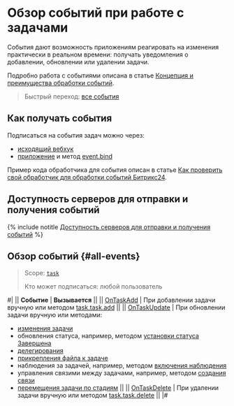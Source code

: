 # Обзор событий при работе с задачами

События дают возможность приложениям реагировать на изменения практически в реальном времени: получать уведомления о добавлении, обновлении или удалении задачи.

Подробно работа с событиями описана в статье [Концепция и преимущества обработки событий](../../events/index.md).

> Быстрый переход: [все события](#all-events)

## Как получать события

Подписаться на события задач можно через:

-  [исходящий вебхук](../../../local-integrations/local-webhooks.md)
-  [приложение](../../../settings/app-installation/index.md) и метод [event.bind](../../events/event-bind.md)

Пример кода обработчика для события описан в статье [Как проверить свой обработчик для обработки событий Битрикс24](../../events/test-handler.md).

## Доступность серверов для отправки и получения событий

{% include notitle [Доступность серверов для отправки и получения событий](../../../_includes/events-index.md) %}

## Обзор событий {#all-events}

> Scope: [`task`](../../scopes/permissions.md)
>
> Кто может подписаться: любой пользователь

#|
|| **Событие** | **Вызывается** ||
|| [OnTaskAdd](./on-task-add.md) | При добавлении задачи вручную или методом [task.task.add](../tasks-task-add.md) ||
|| [OnTaskUpdate](./on-task-update.md) | При обновлении задачи вручную или методами:
- [изменения задачи](../tasks-task-update.md)
- обновления статуса, например, методом [установки статуса Завершена](../tasks-task-complete.md)
- [делегирования](../tasks-task-delegate.md)
- [прикрепления файла к задаче](../tasks-task-files-attach.md)
- наблюдения за задачей, например, методом [включения наблюдения](../tasks-task-start-watch.md)
- управления связими между задачами, например, методом [создания связи](../task-dependence-add.md)
- [перемещения задачи по стадиям](../stages/task-stages-move-task.md) ||
|| [OnTaskDelete](./on-task-delete.md) | При удалении задачи вручную или методом [task.task.delete](../tasks-task-delete.md) ||
|#